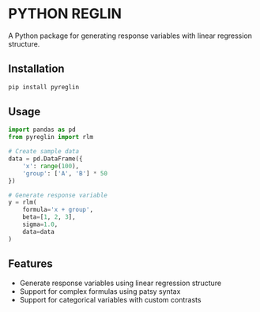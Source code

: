 # PYTHON REGLIN

A Python package for generating response variables with linear regression structure.

## Installation

```bash
pip install pyreglin
```

## Usage

```python
import pandas as pd
from pyreglin import rlm

# Create sample data
data = pd.DataFrame({
    'x': range(100),
    'group': ['A', 'B'] * 50
})

# Generate response variable
y = rlm(
    formula='x + group',
    beta=[1, 2, 3],
    sigma=1.0,
    data=data
)
```

## Features

- Generate response variables using linear regression structure
- Support for complex formulas using patsy syntax
- Support for categorical variables with custom contrasts